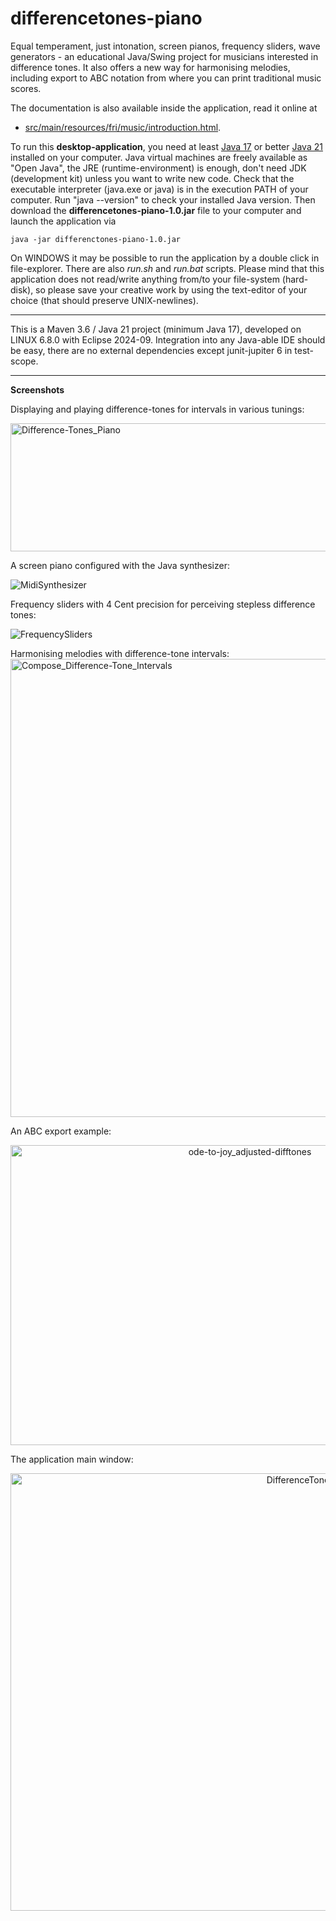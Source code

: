 # differencetones-piano
Equal temperament, just intonation, screen pianos, frequency sliders, wave generators - an educational Java/Swing project for musicians interested in difference tones. It also offers a new way for harmonising melodies, including export to ABC notation from where you can print traditional music scores.

The documentation is also available inside the application, read it online at 
- [src/main/resources/fri/music/introduction.html](https://html-preview.github.io/?url=https://github.com/fritzthecap/differencetones-piano/blob/main/src/main/resources/fri/music/introduction.html).

To run this __desktop-application__, you need at least [Java 17](https://openjdk.org/projects/jdk/17/) or better [Java 21](https://openjdk.org/projects/jdk/21/) installed on your computer. Java virtual machines are freely available as "Open Java", the JRE (runtime-environment) is enough, don't need JDK (development kit) unless you want to write new code. Check that the executable interpreter (java.exe or java) is in the execution PATH of your computer. Run "java --version" to check your installed Java version. Then download the __differencetones-piano-1.0.jar__ file to your computer and launch the application via

    java -jar differenctones-piano-1.0.jar

On WINDOWS it may be possible to run the application by a double click in file-explorer. There are also _run.sh_ and _run.bat_ scripts. Please mind that this application does not read/write anything from/to your file-system (hard-disk), so please save your creative work by using the text-editor of your choice (that should preserve UNIX-newlines).

----

This is a Maven 3.6 / Java 21 project (minimum Java 17), developed on LINUX 6.8.0 with Eclipse 2024-09. Integration into any Java-able IDE should be easy, there are no external dependencies except junit-jupiter 6 in test-scope.

----

__Screenshots__

Displaying and playing difference-tones for intervals in various tunings:

<img width="1203" height="205" alt="Difference-Tones_Piano" src="https://github.com/user-attachments/assets/85f62dba-13df-4cfb-bc00-387cfeaa2634" />

<p/>
<p/>
A screen piano configured with the Java synthesizer: 

![MidiSynthesizer](https://github.com/user-attachments/assets/950eee6e-7b08-49ba-b56f-7284aece1320)

<p/>
Frequency sliders with 4 Cent precision for perceiving stepless difference tones:

![FrequencySliders](https://github.com/user-attachments/assets/22a1dcb5-e046-4a06-a44e-6e9e2b192cff)

<p/>
Harmonising melodies with difference-tone intervals:

<img width="1206" height="733" alt="Compose_Difference-Tone_Intervals" src="https://github.com/user-attachments/assets/d2d505eb-5934-496e-9a91-2582da4a4daf" />

<p/>
An ABC export example:
    
<div align="center">
 <img width="750" height="480" alt="ode-to-joy_adjusted-difftones" src="https://github.com/user-attachments/assets/940d3b45-93ea-486f-9a0e-4cff9b1d6baa" />
</div>

<p/>
The application main window:

<div align="center">
<img width="1040" height="700" alt="DifferenceTonesPiano_MainWindow" src="https://github.com/user-attachments/assets/8523eded-8237-426b-a828-3e7d29fec16c" />
</div>
